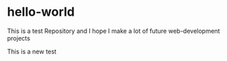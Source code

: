 # hello-world
This is a test Repository and I hope I make a lot of future web-development projects

This is a new test
